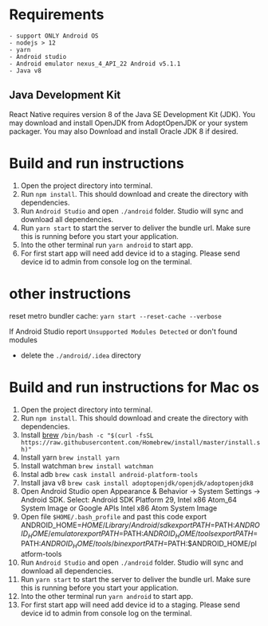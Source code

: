 # Requirements

	- support ONLY Android OS
	- nodejs > 12
	- yarn
	- Android studio
	- Android emulator nexus_4_API_22 Android v5.1.1
	- Java v8

## Java Development Kit
React Native requires version 8 of the Java SE Development Kit (JDK). You may download and install OpenJDK from AdoptOpenJDK or your system packager. You may also Download and install Oracle JDK 8 if desired.

# Build and run instructions

1. Open the project directory into terminal.
2. Run `npm install`. This should download and create the directory with dependencies.
3. Run `Android Studio` and open `./android` folder. Studio will sync and download all dependencies.
4. Run `yarn start` to start the server to deliver the bundle url. Make sure this is running before you start your application.
5. Into the other terminal run `yarn android` to start app.
6. For first start app will need add device id to a staging. Please send device id to admin from console log on the terminal.

# other instructions

reset metro bundler cache: `yarn start --reset-cache --verbose`

If Android Studio report `Unsupported Modules Detected` or don't found modules
 - delete the `./android/.idea` directory

# Build and run instructions for Mac os
1. Open the project directory into terminal.
2. Run `npm install`. This should download and create the directory with dependencies.
3. Install [brew](https://brew.sh/index_ru) `/bin/bash -c "$(curl -fsSL https://raw.githubusercontent.com/Homebrew/install/master/install.sh)"`
4. Install yarn `brew install yarn`
5. Install watchman `brew install watchman`
6. Instal adb `brew cask install android-platform-tools`
7. Install java v8 `brew cask install adoptopenjdk/openjdk/adoptopenjdk8`
8. Open Android Studio open Appearance & Behavior → System Settings → Android SDK. Select: Android SDK Platform 29, Intel x86 Atom_64 System Image or Google APIs Intel x86 Atom System Image
9. Open file `$HOME/.bash_profile` and past this code 
		export ANDROID_HOME=$HOME/Library/Android/sdk
		export PATH=$PATH:$ANDROID_HOME/emulator
		export PATH=$PATH:$ANDROID_HOME/tools
		export PATH=$PATH:$ANDROID_HOME/tools/bin
		export PATH=$PATH:$ANDROID_HOME/platform-tools
10. Run `Android Studio` and open `./android` folder. Studio will sync and download all dependencies.
11. Run `yarn start` to start the server to deliver the bundle url. Make sure this is running before you start your application.
12. Into the other terminal run `yarn android` to start app.
13. For first start app will need add device id to a staging. Please send device id to admin from console log on the terminal.
